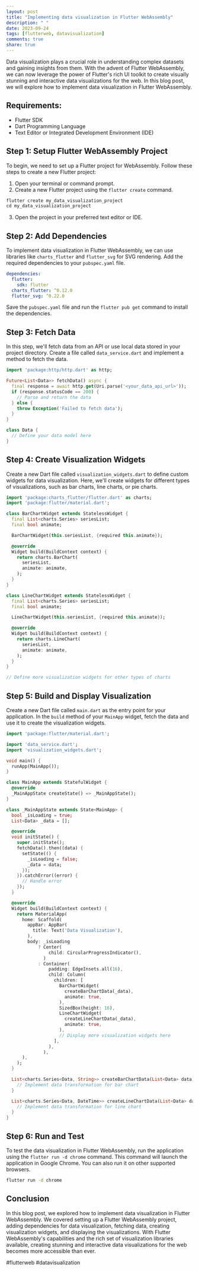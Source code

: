 ```yaml
---
layout: post
title: "Implementing data visualization in Flutter WebAssembly"
description: " "
date: 2023-09-24
tags: [flutterweb, datavisualization]
comments: true
share: true
---
```


Data visualization plays a crucial role in understanding complex datasets and gaining insights from them. With the advent of Flutter WebAssembly, we can now leverage the power of Flutter's rich UI toolkit to create visually stunning and interactive data visualizations for the web. In this blog post, we will explore how to implement data visualization in Flutter WebAssembly.

## Requirements:
- Flutter SDK
- Dart Programming Language
- Text Editor or Integrated Development Environment (IDE)

## Step 1: Setup Flutter WebAssembly Project
To begin, we need to set up a Flutter project for WebAssembly. Follow these steps to create a new Flutter project:

1. Open your terminal or command prompt.
2. Create a new Flutter project using the `flutter create` command.
```dart
flutter create my_data_visualization_project
cd my_data_visualization_project
```
3. Open the project in your preferred text editor or IDE.

## Step 2: Add Dependencies
To implement data visualization in Flutter WebAssembly, we can use libraries like `charts_flutter` and `flutter_svg` for SVG rendering. Add the required dependencies to your `pubspec.yaml` file.

```yaml
dependencies:
  flutter:
    sdk: flutter
  charts_flutter: ^0.12.0
  flutter_svg: ^0.22.0
```
Save the `pubspec.yaml` file and run the `flutter pub get` command to install the dependencies.

## Step 3: Fetch Data
In this step, we'll fetch data from an API or use local data stored in your project directory. Create a file called `data_service.dart` and implement a method to fetch the data.

```dart
import 'package:http/http.dart' as http;

Future<List<Data>> fetchData() async {
  final response = await http.get(Uri.parse('<your_data_api_url>'));
  if (response.statusCode == 200) {
    // Parse and return the data
  } else {
    throw Exception('Failed to fetch data');
  }
}

class Data {
  // Define your data model here
}
```

## Step 4: Create Visualization Widgets
Create a new Dart file called `visualization_widgets.dart` to define custom widgets for data visualization. Here, we'll create widgets for different types of visualizations, such as bar charts, line charts, or pie charts.

```dart
import 'package:charts_flutter/flutter.dart' as charts;
import 'package:flutter/material.dart';

class BarChartWidget extends StatelessWidget {
  final List<charts.Series> seriesList;
  final bool animate;

  BarChartWidget(this.seriesList, {required this.animate});

  @override
  Widget build(BuildContext context) {
    return charts.BarChart(
      seriesList,
      animate: animate,
    );
  }
}

class LineChartWidget extends StatelessWidget {
  final List<charts.Series> seriesList;
  final bool animate;

  LineChartWidget(this.seriesList, {required this.animate});

  @override
  Widget build(BuildContext context) {
    return charts.LineChart(
      seriesList,
      animate: animate,
    );
  }
}

// Define more visualization widgets for other types of charts
```

## Step 5: Build and Display Visualization
Create a new Dart file called `main.dart` as the entry point for your application. In the `build` method of your `MainApp` widget, fetch the data and use it to create the visualization widgets.

```dart
import 'package:flutter/material.dart';

import 'data_service.dart';
import 'visualization_widgets.dart';

void main() {
  runApp(MainApp());
}

class MainApp extends StatefulWidget {
  @override
  _MainAppState createState() => _MainAppState();
}

class _MainAppState extends State<MainApp> {
  bool _isLoading = true;
  List<Data> _data = [];

  @override
  void initState() {
    super.initState();
    fetchData().then((data) {
      setState(() {
        _isLoading = false;
        _data = data;
      });
    }).catchError((error) {
      // Handle error
    });
  }

  @override
  Widget build(BuildContext context) {
    return MaterialApp(
      home: Scaffold(
        appBar: AppBar(
          title: Text('Data Visualization'),
        ),
        body: _isLoading
            ? Center(
                child: CircularProgressIndicator(),
              )
            : Container(
                padding: EdgeInsets.all(16),
                child: Column(
                  children: [
                    BarChartWidget(
                      createBarChartData(_data),
                      animate: true,
                    ),
                    SizedBox(height: 16),
                    LineChartWidget(
                      createLineChartData(_data),
                      animate: true,
                    ),
                    // Display more visualization widgets here
                  ],
                ),
              ),
      ),
    );
  }

  List<charts.Series<Data, String>> createBarChartData(List<Data> data) {
    // Implement data transformation for bar chart
  }

  List<charts.Series<Data, DateTime>> createLineChartData(List<Data> data) {
    // Implement data transformation for line chart
  }
}
```

## Step 6: Run and Test
To test the data visualization in Flutter WebAssembly, run the application using the `flutter run -d chrome` command. This command will launch the application in Google Chrome. You can also run it on other supported browsers.

```bash
flutter run -d chrome
```

## Conclusion
In this blog post, we explored how to implement data visualization in Flutter WebAssembly. We covered setting up a Flutter WebAssembly project, adding dependencies for data visualization, fetching data, creating visualization widgets, and displaying the visualizations. With Flutter WebAssembly's capabilities and the rich set of visualization libraries available, creating stunning and interactive data visualizations for the web becomes more accessible than ever.

#flutterweb #datavisualization